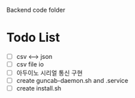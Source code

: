 Backend code folder

# Todo List
- [ ] csv <--> json  
- [ ] csv file io  
- [ ] 아두이노 시리얼 통신 구현  
- [ ] create guncab-daemon.sh and .service  
- [ ] create install.sh  
